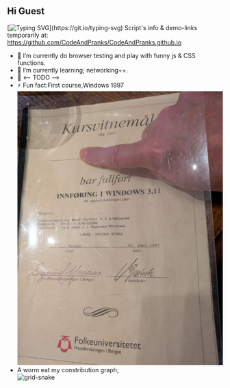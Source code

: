 ## Hi Guest
[![Typing SVG](https://readme-typing-svg.demolab.com?font=Fira+Code&duration=2000&pause=500&color=F7697A&background=A1A1A100&width=435&lines=Welcome+to+Code+And+Pranks%2C+;a+live+test+page+for++code+fun.)](https://git.io/typing-svg)
Script's info & demo-links temporarily at:
https://github.com/CodeAndPranks/CodeAndPranks.github.io
- 🔭 I’m currently do browser testing and     play with funny js & CSS functions.
- 🌱 I’m currently learning; networking++. 
- 👯  <-- TODO  -->
- ⚡ Fun fact:First course,Windows 1997
  ![Readmee-Image](https://github.com/CodeAndPranks/Zoom/blob/main/PXL_20250203_231900952.jpg)
- A worm eat my constribution graph;  
![grid-snake](https://user-images.githubusercontent.com/94220731/198875879-db8010bf-01c8-4f34-98c7-3dd8a0a6e734.svg)
